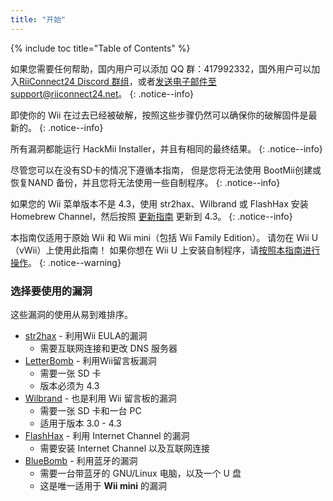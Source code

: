```yaml
---
title: "开始"
---
```


{% include toc title="Table of Contents" %}

如果您需要任何帮助，国内用户可以添加 QQ 群：417992332，国外用户可以加入[RiiConnect24 Discord 群组](https://discord.gg/rc24)，或者[发送电子邮件至 support@riiconnect24.net](mailto:support@riiconnect24.net)。
{: .notice--info}

即使你的 Wii 在过去已经被破解，按照这些步骤仍然可以确保你的破解固件是最新的。
{: .notice--info}

所有漏洞都能运行 HackMii Installer，并且有相同的最终结果。
{: .notice--info}

尽管您可以在没有SD卡的情况下遵循本指南， 但是您将无法使用 BootMii创建或恢复NAND 备份，并且您将无法使用一些自制程序。
{: .notice--info}

如果您的 Wii 菜单版本不是 4.3，使用 str2hax、Wilbrand 或 FlashHax 安装 Homebrew Channel，然后按照 [更新指南](update) 更新到 4.3。
{: .notice--info}

本指南仅适用于原始 Wii 和 Wii mini（包括 Wii Family Edition）。 请勿在 Wii U（vWii）上使用此指南！ 如果你想在 Wii U 上安装自制程序，请[按照本指南进行操作](https://wiiu.hacks.guide)。
{: .notice--warning}

### 选择要使用的漏洞

这些漏洞的使用从易到难排序。

- [str2hax](str2hax) - 利用Wii EULA的漏洞
    * 需要互联网连接和更改 DNS 服务器
- [LetterBomb](letterbomb) - 利用Wii留言板漏洞
    * 需要一张 SD 卡
    * 版本必须为 4.3
- [Wilbrand](wilbrand) - 也是利用 Wii 留言板的漏洞
    * 需要一张 SD 卡和一台 PC
    * 适用于版本 3.0 - 4.3
- [FlashHax](flashhax) - 利用 Internet Channel 的漏洞
    * 需要安装 Internet Channel 以及互联网连接
- [BlueBomb](bluebomb) - 利用蓝牙的漏洞
    * 需要一台带蓝牙的 GNU/Linux 电脑，以及一个 U 盘
    * 这是唯一适用于 **Wii mini** 的漏洞

